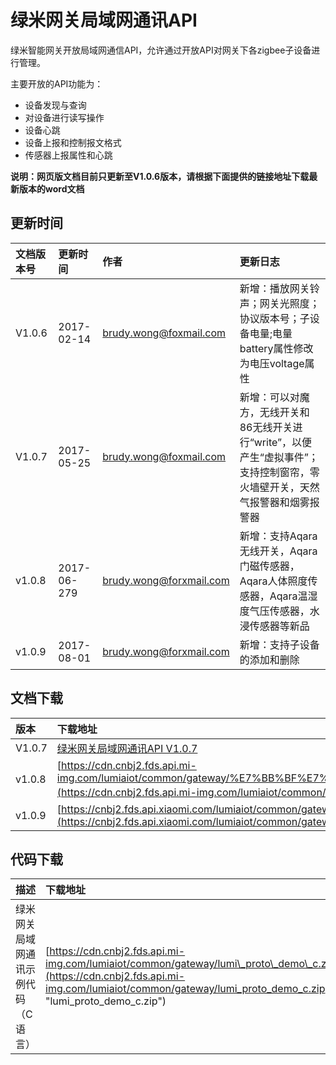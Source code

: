 # 绿米网关局域网通讯API

绿米智能网关开放局域网通信API，允许通过开放API对网关下各zigbee子设备进行管理。

主要开放的API功能为：

* 设备发现与查询
* 对设备进行读写操作
* 设备心跳
* 设备上报和控制报文格式
* 传感器上报属性和心跳

**说明：网页版文档目前只更新至V1.0.6版本，请根据下面提供的链接地址下载最新版本的word文档**

## 更新时间

| 文档版本号 | 更新时间 | 作者 | 更新日志 |
| :--- | :--- | :--- | :--- |
| V1.0.6 | 2017-02-14 | brudy.wong@foxmail.com | 新增：播放网关铃声；网关光照度；协议版本号；子设备电量;电量battery属性修改为电压voltage属性 |
| V1.0.7 | 2017-05-25 | brudy.wong@foxmail.com | 新增：可以对魔方，无线开关和86无线开关进行“write”，以便产生“虚拟事件”；支持控制窗帘，零火墙壁开关，天然气报警器和烟雾报警器 |
| v1.0.8 | 2017-06-279 | brudy.wong@forxmail.com | 新增：支持Aqara无线开关，Aqara门磁传感器，Aqara人体照度传感器，Aqara温湿度气压传感器，水浸传感器等新品 |
| v1.0.9 | 2017-08-01 | brudy.wong@forxmail.com | 新增：支持子设备的添加和删除 |

## 文档下载

| 版本 | 下载地址 |
| :--- | :--- |
| V1.0.7 | [绿米网关局域网通讯API V1.0.7](https://cdn.cnbj2.fds.api.mi-img.com/lumiaiot/common/gateway/绿米网关局域网通信协议V1.0.7_2017.05.25_01.doc) |
| v1.0.8 | [https://cdn.cnbj2.fds.api.mi-img.com/lumiaiot/common/gateway/%E7%BB%BF%E7%B1%B3%E7%BD%91%E5%85%B3%E5%B1%80%E5%9F%9F%E7%BD%91%E9%80%9A%E4%BF%A1%E5%8D%8F%E8%AE%AEV1.0.8\_2017.06.29.doc](https://cdn.cnbj2.fds.api.mi-img.com/lumiaiot/common/gateway/绿米网关局域网通信协议V1.0.8_2017.06.29.doc "绿米网关局域网通讯API V1.0.8") |
| v1.0.9 | [https://cnbj2.fds.api.xiaomi.com/lumiaiot/common/gateway/%E7%BB%BF%E7%B1%B3%E7%BD%91%E5%85%B3%E5%B1%80%E5%9F%9F%E7%BD%91%E9%80%9A%E4%BF%A1%E5%8D%8F%E8%AE%AEV1.0.9\_2017.08.01.doc](https://cnbj2.fds.api.xiaomi.com/lumiaiot/common/gateway/%E7%BB%BF%E7%B1%B3%E7%BD%91%E5%85%B3%E5%B1%80%E5%9F%9F%E7%BD%91%E9%80%9A%E4%BF%A1%E5%8D%8F%E8%AE%AEV1.0.9_2017.08.01.doc) |

## 代码下载

| 描述 | 下载地址 |
| :--- | :--- |
| 绿米网关局域网通讯示例代码（C语言） | [https://cdn.cnbj2.fds.api.mi-img.com/lumiaiot/common/gateway/lumi\_proto\_demo\_c.zip](https://cdn.cnbj2.fds.api.mi-img.com/lumiaiot/common/gateway/lumi_proto_demo_c.zip "lumi\_proto\_demo\_c.zip") |



